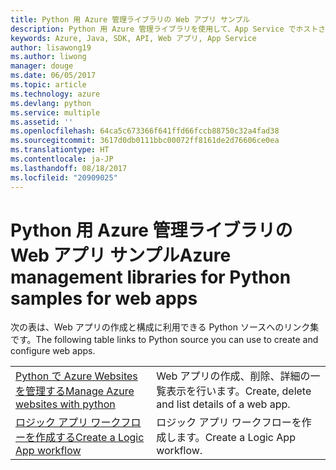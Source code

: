 ```yaml
---
title: Python 用 Azure 管理ライブラリの Web アプリ サンプル
description: Python 用 Azure 管理ライブラリを使用して、App Service でホストされる Azure Web アプリの作成と更新を行うサンプル コードを入手しましょう。
keywords: Azure, Java, SDK, API, Web アプリ, App Service
author: lisawong19
ms.author: liwong
manager: douge
ms.date: 06/05/2017
ms.topic: article
ms.technology: azure
ms.devlang: python
ms.service: multiple
ms.assetid: ''
ms.openlocfilehash: 64ca5c673366f641ffd66fccb88750c32a4fad38
ms.sourcegitcommit: 3617d0db0111bbc00072ff8161de2d76606ce0ea
ms.translationtype: HT
ms.contentlocale: ja-JP
ms.lasthandoff: 08/18/2017
ms.locfileid: "20909025"
---
```

# <a name="azure-management-libraries-for-python-samples-for-web-apps"></a><span data-ttu-id="f30ad-104">Python 用 Azure 管理ライブラリの Web アプリ サンプル</span><span class="sxs-lookup"><span data-stu-id="f30ad-104">Azure management libraries for Python samples for web apps</span></span>

<span data-ttu-id="f30ad-105">次の表は、Web アプリの作成と構成に利用できる Python ソースへのリンク集です。</span><span class="sxs-lookup"><span data-stu-id="f30ad-105">The following table links to Python source you can use to create and configure web apps.</span></span> 

|||
|---|---|
| <span data-ttu-id="f30ad-106">[Python で Azure Websites を管理する][1]</span><span class="sxs-lookup"><span data-stu-id="f30ad-106">[Manage Azure websites with python][1]</span></span> | <span data-ttu-id="f30ad-107">Web アプリの作成、削除、詳細の一覧表示を行います。</span><span class="sxs-lookup"><span data-stu-id="f30ad-107">Create, delete and list details of a web app.</span></span> |
| <span data-ttu-id="f30ad-108">[ロジック アプリ ワークフローを作成する][2]</span><span class="sxs-lookup"><span data-stu-id="f30ad-108">[Create a Logic App workflow][2]</span></span> | <span data-ttu-id="f30ad-109">ロジック アプリ ワークフローを作成します。</span><span class="sxs-lookup"><span data-stu-id="f30ad-109">Create a Logic App workflow.</span></span> |

[1]: https://azure.microsoft.com/resources/samples/app-service-web-python-manage
[2]: python-sdk-azure-samples-logic-app-workflow.md


